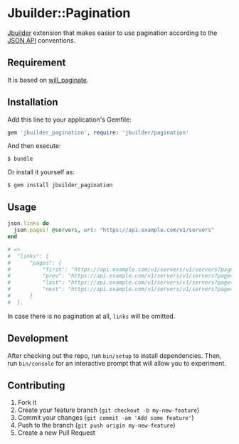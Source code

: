 # Jbuilder::Pagination

[Jbuilder](https://github.com/rails/jbuilder) extension that makes easier to use pagination according to the [JSON API](http://jsonapi.org/format/#fetching-pagination) conventions.

## Requirement

It is based on [will_paginate](https://github.com/mislav/will_paginate).

## Installation

Add this line to your application's Gemfile:

```ruby
gem 'jbuilder_pagination', require: 'jbuilder/pagination'
```

And then execute:

    $ bundle

Or install it yourself as:

    $ gem install jbuilder_pagination

## Usage

```ruby
json.links do
  json.pages! @servers, url: "https://api.example.com/v1/servers"
end

# =>
#  "links": {
#      "pages": {
#          "first": "https://api.example.com/v1/servers/v1/servers?page=1&per_page=1",
#          "prev": "https://api.example.com/v1/servers/v1/servers?page=1&per_page=1",
#          "last": "https://api.example.com/v1/servers/v1/servers?page=3&per_page=1",
#          "next": "https://api.example.com/v1/servers/v1/servers?page=3&per_page=1"
#      }
#  },
```

In case there is no pagination at all, `links` will be omitted.

## Development

After checking out the repo, run `bin/setup` to install dependencies. Then, run `bin/console` for an interactive prompt that will allow you to experiment.

## Contributing

1. Fork it
2. Create your feature branch (`git checkout -b my-new-feature`)
3. Commit your changes (`git commit -am 'Add some feature'`)
4. Push to the branch (`git push origin my-new-feature`)
5. Create a new Pull Request
